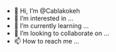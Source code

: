 - 👋 Hi, I’m @Cablakokeh
- 👀 I’m interested in ...
- 🌱 I’m currently learning ...
- 💞️ I’m looking to collaborate on ...
- 📫 How to reach me ...

<!---
Cablakokeh/Cablakokeh is a ✨ special ✨ repository because its `README.md` (this file) appears on your GitHub profile.
You can click the Preview link to take a look at your changes.
--->
